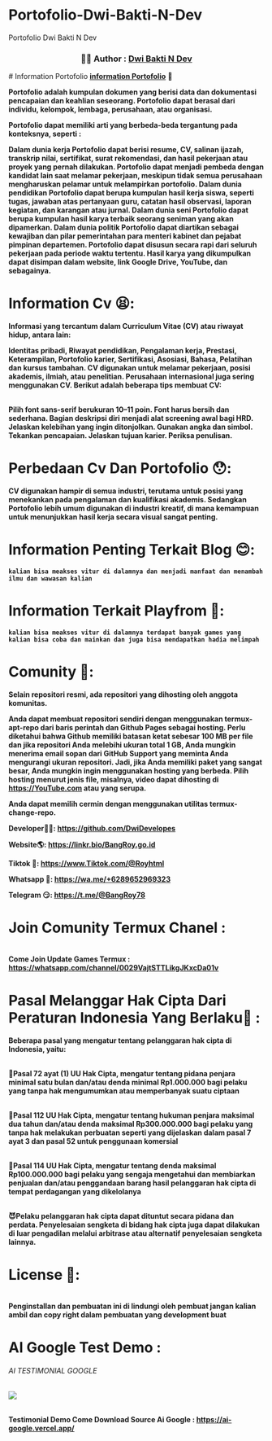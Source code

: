 # Portofolio-Dwi-Bakti-N-Dev
Portofolio Dwi Bakti N Dev
<!-- Author -->
<p align = "center">
     <h3 align = "center"> 👨‍💻️ Author : <a href = "https://github.com/DwiDevelopes"> Dwi Bakti N Dev </a> </h3>
</p>
# Information Portofolio
<strong><u>information Portofolio</u></strong> 👾
<br>

<b>Portofolio adalah kumpulan dokumen yang berisi data dan dokumentasi pencapaian dan keahlian seseorang. Portofolio dapat berasal dari individu, kelompok, lembaga, perusahaan, atau organisasi. 

Portofolio dapat memiliki arti yang berbeda-beda tergantung pada konteksnya, seperti :

Dalam dunia kerja
Portofolio dapat berisi resume, CV, salinan ijazah, transkrip nilai, sertifikat, surat rekomendasi, dan hasil pekerjaan atau proyek yang pernah dilakukan. Portofolio dapat menjadi pembeda dengan kandidat lain saat melamar pekerjaan, meskipun tidak semua perusahaan mengharuskan pelamar untuk melampirkan portofolio. 
Dalam dunia pendidikan
Portofolio dapat berupa kumpulan hasil kerja siswa, seperti tugas, jawaban atas pertanyaan guru, catatan hasil observasi, laporan kegiatan, dan karangan atau jurnal. 
Dalam dunia seni
Portofolio dapat berupa kumpulan hasil karya terbaik seorang seniman yang akan dipamerkan. 
Dalam dunia politik
Portofolio dapat diartikan sebagai kewajiban dan pilar pemerintahan para menteri kabinet dan pejabat pimpinan departemen. 
Portofolio dapat disusun secara rapi dari seluruh pekerjaan pada periode waktu tertentu. Hasil karya yang dikumpulkan dapat disimpan dalam website, link Google Drive, YouTube, dan sebagainya. 

# Information Cv 😫:

<b>Informasi yang tercantum dalam Curriculum Vitae (CV) atau riwayat hidup, antara lain:

Identitas pribadi, Riwayat pendidikan, Pengalaman kerja, Prestasi, Keterampilan, Portofolio karier, Sertifikasi, Asosiasi, Bahasa, Pelatihan dan kursus tambahan. 
CV digunakan untuk melamar pekerjaan, posisi akademis, ilmiah, atau penelitian. Perusahaan internasional juga sering menggunakan CV. 
Berikut adalah beberapa tips membuat CV:</b>

<br>Pilih font sans-serif berukuran 10–11 poin.
Font harus bersih dan sederhana.
Bagian deskripsi diri menjadi alat screening awal bagi HRD.
Jelaskan kelebihan yang ingin ditonjolkan.
Gunakan angka dan simbol.
Tekankan pencapaian.
Jelaskan tujuan karier.
Periksa penulisan. 
</br>

# Perbedaan Cv Dan Portofolio 😯:

<b>CV digunakan hampir di semua industri, terutama untuk posisi yang menekankan pada pengalaman dan kualifikasi akademis. Sedangkan Portofolio lebih umum digunakan di industri kreatif, di mana kemampuan untuk menunjukkan hasil kerja secara visual sangat penting.</b>

# Information Penting Terkait Blog 😊:

```kalian bisa meakses vitur di dalamnya dan menjadi manfaat dan menambah ilmu dan wawasan kalian ```

# Information Terkait Playfrom 🫠:

```kalian bisa meakses vitur di dalamnya terdapat banyak games yang kalian bisa coba dan mainkan dan juga bisa mendapatkan hadia melimpah ```

# Comunity 🥶:

<b>
Selain repositori resmi, ada repositori yang dihosting oleh anggota komunitas.
  
<img src="">

Anda dapat membuat repositori sendiri dengan menggunakan termux-apt-repo dari baris perintah dan Github Pages sebagai hosting. Perlu diketahui bahwa Github memiliki batasan ketat sebesar 100 MB per file dan jika repositori Anda melebihi ukuran total 1 GB, Anda mungkin menerima email sopan dari GitHub Support yang meminta Anda mengurangi ukuran repositori. Jadi, jika Anda memiliki paket yang sangat besar, Anda mungkin ingin menggunakan hosting yang berbeda. Pilih hosting menurut jenis file, misalnya, video dapat dihosting di https://YouTube.com atau yang serupa.
</b>

Anda dapat memilih cermin dengan menggunakan utilitas termux-change-repo.

Developer👨‍💻: https://github.com/DwiDevelopes <br>

Website🌎: https://linkr.bio/BangRoy.go.id <br>

Tiktok 🤩: https://www.Tiktok.com/@Royhtml <br>

Whatsapp 🫡: https://wa.me/+6289652969323 <br>

Telegram 😏: https://t.me/@BangRoy78 <br>


# Join Comunity Termux Chanel :

<br>Come Join Update Games Termux : https://whatsapp.com/channel/0029VajtSTTLikgJKxcDa01v<br>


# Pasal Melanggar Hak Cipta Dari Peraturan Indonesia Yang Berlaku📛 :

<b>Beberapa pasal yang mengatur tentang pelanggaran hak cipta di Indonesia, yaitu:<b> 
 
<br>🤠Pasal 72 ayat (1) UU Hak Cipta, mengatur tentang pidana penjara minimal satu bulan dan/atau denda minimal Rp1.000.000 bagi pelaku yang tanpa hak mengumumkan atau memperbanyak suatu ciptaan<br> 
 
<br>🤖Pasal 112 UU Hak Cipta, mengatur tentang hukuman penjara maksimal dua tahun dan/atau denda maksimal Rp300.000.000 bagi pelaku yang tanpa hak melakukan perbuatan seperti yang dijelaskan dalam pasal 7 ayat 3 dan pasal 52 untuk penggunaan komersial<br> 
 
<br>👺Pasal 114 UU Hak Cipta, mengatur tentang denda maksimal Rp100.000.000 bagi pelaku yang sengaja mengetahui dan membiarkan penjualan dan/atau penggandaan barang hasil pelanggaran hak cipta di tempat perdagangan yang dikelolanya<br> 
 
<br>😈Pelaku pelanggaran hak cipta dapat dituntut secara pidana dan perdata. Penyelesaian sengketa di bidang hak cipta juga dapat dilakukan di luar pengadilan melalui arbitrase atau alternatif penyelesaian sengketa lainnya.<br>

# License 🤑:
<br> Penginstallan dan pembuatan ini di lindungi oleh pembuat jangan kalian ambil dan copy right dalam pembuatan yang development buat</br>

# AI Google Test Demo :

<h6>AI TESTIMONIAL GOOGLE</h6>

<img src="https://techeela.com/wp-content/uploads/2024/01/What-is-Google-Gemini-AI-Chatbot-All-You-Need-to-Know.jpg">

<br>Testimonial Demo Come Download Source Ai Google : https://ai-google.vercel.app/<br>
